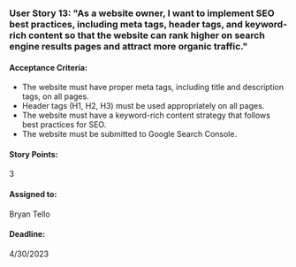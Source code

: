 ### User Story 13: "As a website owner, I want to implement SEO best practices, including meta tags, header tags, and keyword-rich content so that the website can rank higher on search engine results pages and attract more organic traffic."

#### Acceptance Criteria: 
- The website must have proper meta tags, including title and description tags, on all pages.
- Header tags (H1, H2, H3) must be used appropriately on all pages.
- The website must have a keyword-rich content strategy that follows best practices for SEO.
- The website must be submitted to Google Search Console.

#### Story Points: 
3

#### Assigned to: 
Bryan Tello

#### Deadline: 
4/30/2023
